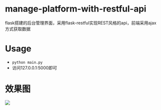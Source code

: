 # manage-platform-with-restful-api
flask搭建的后台管理界面，采用flask-restful实现REST风格的api，前端采用ajax方式获取数据
# Usage
* `python main.py`
* 访问127.0.0.1:5000即可

# 效果图
![](https://github.com/ioiogoo/manage-platform-with-restful-api/blob/master/demo.jpg)
